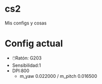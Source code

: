 # cs2
Mis configs y cosas

# Config actual
- 🖱️Ratón: G203
- Sensibilidad:1
- DPI:800
  - m_yaw 0.022000 / m_pitch 0.016500
